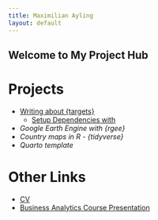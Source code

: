 ```yaml
---
title: Maximilian Ayling
layout: default
---
```


## Welcome to My Project Hub

# Projects  
- [Writing about {targets}](https://github.com/mga3/targets/blob/main/README.md)  
  - [Setup Dependencies with](https://mga3.github.io/targets/setup_dependencies.html)  
- _Google Earth Engine with {rgee}_
- _Country maps in R - {tidyverse}_
- _Quarto template_
# Other Links  
- [CV](https://mga3.github.io/maximilian_ayling_cv/)  
- [Business Analytics Course Presentation](https://mga3.github.io/capstone-project-mga3-submission/)  
